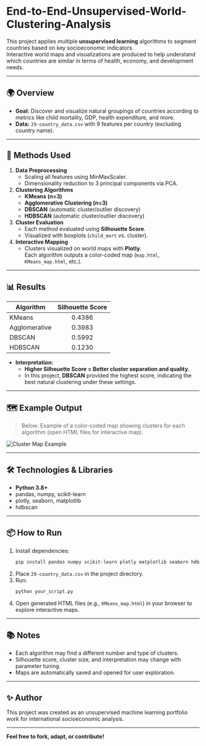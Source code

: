 # End-to-End-Unsupervised-World-Clustering-Analysis

This project applies multiple **unsupervised learning** algorithms to segment countries based on key socioeconomic indicators.  
Interactive world maps and visualizations are produced to help understand which countries are similar in terms of health, economy, and development needs.

---

## 🌍 Overview

- **Goal:** Discover and visualize natural groupings of countries according to metrics like child mortality, GDP, health expenditure, and more.
- **Data:** `29-country_data.csv` with 9 features per country (excluding country name).

---

## 🚀 Methods Used

1. **Data Preprocessing**
    - Scaling all features using MinMaxScaler.
    - Dimensionality reduction to 3 principal components via PCA.
2. **Clustering Algorithms**
    - **KMeans (n=3)**
    - **Agglomerative Clustering (n=3)**
    - **DBSCAN** (automatic cluster/outlier discovery)
    - **HDBSCAN** (automatic cluster/outlier discovery)
3. **Cluster Evaluation**
    - Each method evaluated using **Silhouette Score**.
    - Visualized with boxplots (`child_mort` vs. cluster).
4. **Interactive Mapping**
    - Clusters visualized on world maps with **Plotly**.  
      Each algorithm outputs a color-coded map (`map.html`, `KMeans_map.html`, etc.).

---

## 📊 Results

| Algorithm       | Silhouette Score | 
|-----------------|:---------------:|
| KMeans          | 0.4386          |
| Agglomerative   | 0.3983          |
| DBSCAN          | 0.5992          |
| HDBSCAN         | 0.1230          |

- **Interpretation:**  
  - **Higher Silhouette Score = Better cluster separation and quality.**  
  - In this project, **DBSCAN** provided the highest score, indicating the best natural clustering under these settings.

---

## 🗺️ Example Output

> Below: Example of a color-coded map showing clusters for each algorithm (open HTML files for interactive map).

![Cluster Map Example](https://i.imgur.com/3yBU4pU.png) <!-- Kendi haritanın ekran görüntüsünü buraya yükleyebilirsin -->

---

## 🛠️ Technologies & Libraries

- **Python 3.8+**
- pandas, numpy, scikit-learn
- plotly, seaborn, matplotlib
- hdbscan

---

## 📦 How to Run

1. Install dependencies:
    ```bash
    pip install pandas numpy scikit-learn plotly matplotlib seaborn hdbscan
    ```
2. Place `29-country_data.csv` in the project directory.
3. Run:
    ```bash
    python your_script.py
    ```
4. Open generated HTML files (e.g., `KMeans_map.html`) in your browser to explore interactive maps.

---

## 📚 Notes

- Each algorithm may find a different number and type of clusters.
- Silhouette score, cluster size, and interpretation may change with parameter tuning.
- Maps are automatically saved and opened for user exploration.

---

## ✨ Author

This project was created as an unsupervised machine learning portfolio work for international socioeconomic analysis.

---

**Feel free to fork, adapt, or contribute!**
